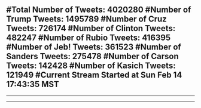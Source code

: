 #Total Number of Tweets: 4020280 
#Number of Trump Tweets: 1495789
#Number of Cruz Tweets: 726174
#Number of Clinton Tweets: 482247
#Number of Rubio Tweets: 416395
#Number of Jeb! Tweets: 361523
#Number of Sanders Tweets: 275478
#Number of Carson Tweets: 142428
#Number of Kasich Tweets: 121949
#Current Stream Started at Sun Feb 14 17:43:35 MST
---
---
---
